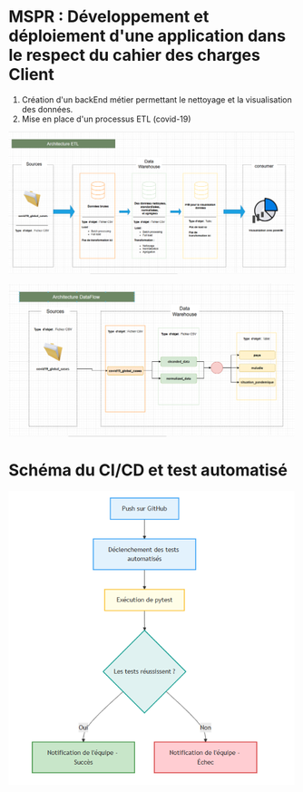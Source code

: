 # MSPR : Développement et déploiement d'une application dans le respect du cahier des charges Client

1. Création d'un backEnd métier permettant le nettoyage et la visualisation des données.
2. Mise en place d'un processus ETL (covid-19)

![image](image-architecture/arch_etl.png)

![image](image-architecture/data_flow_etl.png)

# Schéma du CI/CD et test automatisé

![image](image-architecture/ci_cd_test_arch.png)